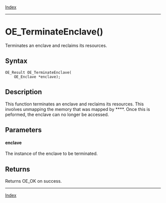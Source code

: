 [Index](index.md)

---
# OE_TerminateEnclave()

Terminates an enclave and reclaims its resources.

## Syntax

    OE_Result OE_TerminateEnclave(
        OE_Enclave *enclave);
## Description 

This function terminates an enclave and reclaims its resources. This involves unmapping the memory that was mapped by ****. Once this is peformed, the enclave can no longer be accessed.



## Parameters

#### enclave

The instance of the enclave to be terminated.

## Returns

Returns OE_OK on success.

---
[Index](index.md)

